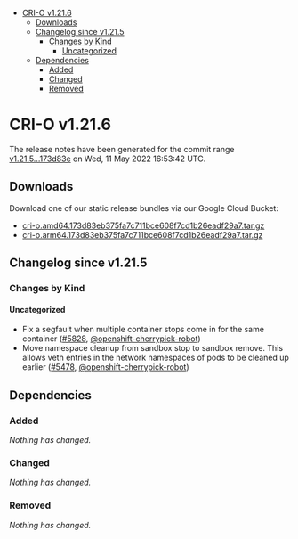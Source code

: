 - [CRI-O v1.21.6](#cri-o-v1216)
  - [Downloads](#downloads)
  - [Changelog since v1.21.5](#changelog-since-v1215)
    - [Changes by Kind](#changes-by-kind)
      - [Uncategorized](#uncategorized)
  - [Dependencies](#dependencies)
    - [Added](#added)
    - [Changed](#changed)
    - [Removed](#removed)

# CRI-O v1.21.6

The release notes have been generated for the commit range
[v1.21.5...173d83e](https://github.com/cri-o/cri-o/compare/v1.21.5...173d83eb375fa7c711bce608f7cd1b26eadf29a7) on Wed, 11 May 2022 16:53:42 UTC.

## Downloads

Download one of our static release bundles via our Google Cloud Bucket:

- [cri-o.amd64.173d83eb375fa7c711bce608f7cd1b26eadf29a7.tar.gz](https://storage.googleapis.com/k8s-conform-cri-o/artifacts/cri-o.amd64.173d83eb375fa7c711bce608f7cd1b26eadf29a7.tar.gz)
- [cri-o.arm64.173d83eb375fa7c711bce608f7cd1b26eadf29a7.tar.gz](https://storage.googleapis.com/k8s-conform-cri-o/artifacts/cri-o.arm64.173d83eb375fa7c711bce608f7cd1b26eadf29a7.tar.gz)

## Changelog since v1.21.5

### Changes by Kind

#### Uncategorized
 - Fix a segfault when multiple container stops come in for the same container ([#5828](https://github.com/cri-o/cri-o/pull/5828), [@openshift-cherrypick-robot](https://github.com/openshift-cherrypick-robot))
 - Move namespace cleanup from sandbox stop to sandbox remove. This allows veth entries in the network namespaces of pods to be cleaned up earlier ([#5478](https://github.com/cri-o/cri-o/pull/5478), [@openshift-cherrypick-robot](https://github.com/openshift-cherrypick-robot))

## Dependencies

### Added
_Nothing has changed._

### Changed
_Nothing has changed._

### Removed
_Nothing has changed._
